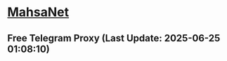 
# [MahsaNet](https://t.me/mahsa_net)
## Free Telegram Proxy (Last Update: 2025-06-25 01:08:10)

    